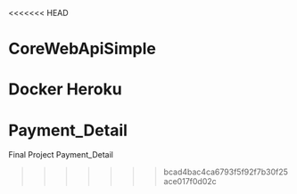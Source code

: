 <<<<<<< HEAD
# CoreWebApiSimple
Docker Heroku
=======
# Payment_Detail
Final Project Payment_Detail
>>>>>>> bcad4bac4ca6793f5f92f7b30f25ace017f0d02c
